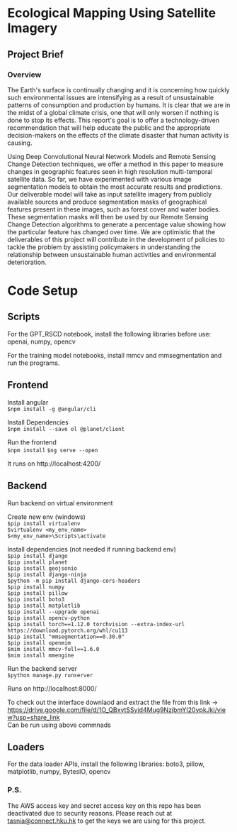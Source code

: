 # Ecological Mapping Using Satellite Imagery

## Project Brief 

### Overview
The Earth's surface is continually changing and it is concerning how quickly such environmental issues are intensifying as a result of unsustainable patterns of consumption and production by humans. It is clear that we are in the midst of a global climate crisis, one that will only worsen if nothing is done to stop its effects. This report's goal is to offer a technology-driven recommendation that will help educate the public and the appropriate decision-makers on the effects of the climate disaster that human activity is causing.

Using Deep Convolutional Neural Network Models and Remote Sensing Change Detection techniques, we offer a method in this paper to measure changes in geographic features seen in high resolution multi-temporal satellite data. So far, we have experimented with various image segmentation models to obtain the most accurate results and predictions. Our deliverable model will take as input satellite imagery from publicly available sources and produce segmentation masks of geographical features present in these images, such as forest cover and water bodies. These segmentation masks will then be used by our Remote Sensing Change Detection algorithms to generate a percentage value showing how the particular feature has changed over time. We are optimistic that the deliverables of this project will contribute in the development of policies to tackle the problem by assisting policymakers in understanding the relationship between unsustainable human activities and environmental deterioration.

# Code Setup 

## Scripts
For the GPT_RSCD notebook, install the following libraries before use: openai, numpy, opencv

For the training model notebooks, install mmcv and mmsegmentation and run the programs. 

## Frontend 
Install angular  
```$npm install -g @angular/cli```

Install Dependencies  
```$npm install --save ol @planet/client```

Run the frontend  
```$npm install```
```$ng serve --open```

It runs on http://localhost:4200/

## Backend 
Run backend on virtual environment

Create new env  (windows)  
```$pip install virtualenv```  
```$virtualenv <my_env_name>```  
```$<my_env_name>\Scripts\activate```  

Install dependencies (not needed if running backend env)  
```$pip install django```  
```$pip install planet```  
```$pip install geojsonio```  
```$pip install django-ninja```  
```$python -m pip install django-cors-headers```  
```$pip install numpy```  
```$pip install pillow```  
```$pip install boto3```  
```$pip install matplotlib```  
```$pip install --upgrade openai```  
```$pip install opencv-python```  
```$pip install torch==1.12.0 torchvision --extra-index-url https://download.pytorch.org/whl/cu113```   
```$pip install "mmsegmentation==0.30.0"```  
```$pip install openmim```  
```$mim install mmcv-full==1.6.0```  
```$mim install mmengine```

Run the backend server  
```$python manage.py runserver```  

Runs on http://localhost:8000/  

To check out the interface downlaod and extract the file from this link -> https://drive.google.com/file/d/1O_QBxytSSyjd4Mug9NzjbmYI20ypkJkj/view?usp=share_link   
Can be run using above commnads  

## Loaders 
For the data loader APIs, install the following libraries: boto3, pillow, matplotlib, numpy, BytesIO, opencv

### P.S. 
The AWS access key and secret access key on this repo has been deactivated due to security reasons. Please reach out at tasnia@connect.hku.hk to get the keys we are using for this project.
